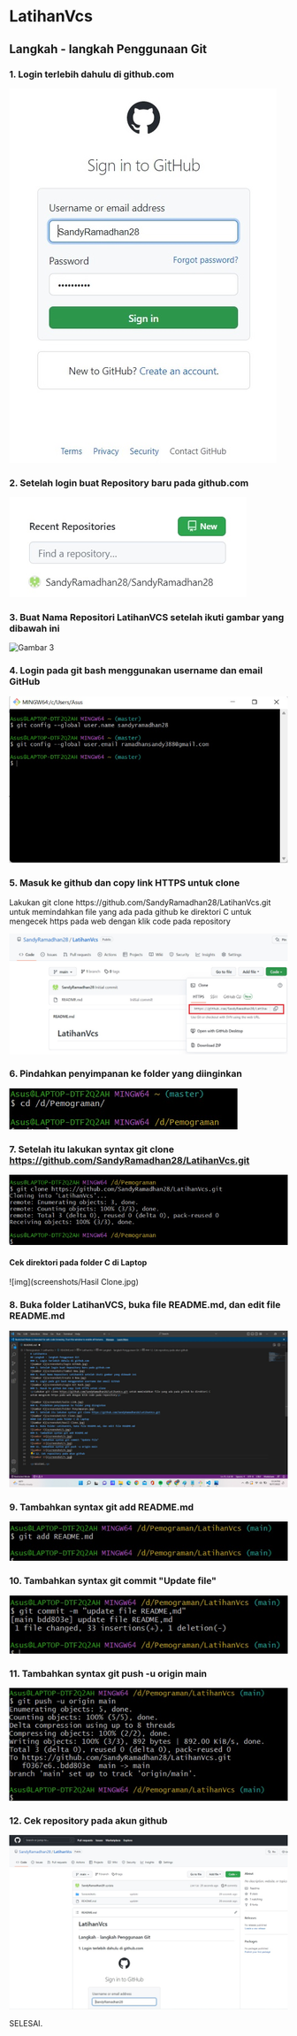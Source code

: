 # LatihanVcs
## Langkah - langkah Penggunaan Git
### 1. Login terlebih dahulu di github.com
![Gambar 1](screenshots/loginGitHub.jpg)
### 2. Setelah login buat Repository baru pada github.com
![Gambar 2](screenshots/TombolNew.jpg)
### 3. Buat Nama Repositori LatihanVCS setelah ikuti gambar yang dibawah ini
![Gambar 3](screenshot/CreateANew.jpg)
### 4. Login pada git bash menggunakan username dan email GitHub
![Gambar 4](screenshots/LoginGitBash.jpg)
### 5. Masuk ke github dan copy link HTTPS untuk clone
<p>Lakukan git clone https://github.com/SandyRamadhan28/LatihanVcs.git untuk memindahkan file yang ada pada github ke direktori C
untuk mengecek https pada web dengan klik code pada repository<p>

![Gambar 5](screenshots/SalinLink.jpg)
### 6. Pindahkan penyimpanan ke folder yang diinginkan
![Gambar 6](screenshots/FolderPenyimpanan.jpg)
### 7. Setelah itu lakukan syntax git clone https://github.com/SandyRamadhan28/LatihanVcs.git
![img](screenshots/GitClone.jpg)
#### Cek direktori pada folder C di Laptop
![img](screenshots/Hasil Clone.jpg)
### 8. Buka folder LatihanVCS, buka file README.md, dan edit file README.md 
![Gambar 9](screenshots/1.jpg)
### 9. Tambahkan syntax git add README.md
![Gambar 10](screenshots/2.jpg)
### 10. Tambahkan syntax git commit "Update file"
![Gambar 11](screenshots/3.jpg)
### 11. Tambahkan syntax git push -u origin main
![gambar 12](screenshots/4.jpg)
### 12. Cek repository pada akun github
![Gambar 13](screenshots/5.jpg)

<p>SELESAI.<p>